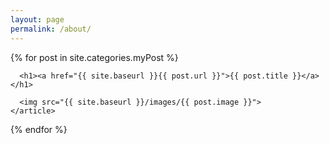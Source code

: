 ```yaml
---
layout: page
permalink: /about/
---
```


<div class="posts">
  {% for post in site.categories.myPost %}
    <article class="post">

      <h1><a href="{{ site.baseurl }}{{ post.url }}">{{ post.title }}</a></h1>

      <img src="{{ site.baseurl }}/images/{{ post.image }}">
    </article>
  {% endfor %}
</div>
